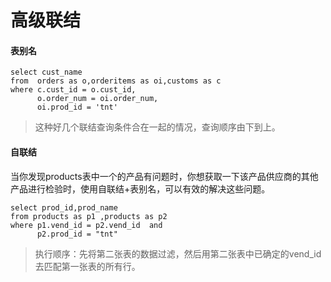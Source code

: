 # 高级联结

#### 表别名

```
select cust_name 
from  orders as o,orderitems as oi,customs as c 
where c.cust_id = o.cust_id,
	  o.order_num = oi.order_num,
	  oi.prod_id = 'tnt'
```

> 这种好几个联结查询条件合在一起的情况，查询顺序由下到上。

#### 自联结

当你发现products表中一个的产品有问题时，你想获取一下该产品供应商的其他产品进行检验时，使用自联结+表别名，可以有效的解决这些问题。

```
select prod_id,prod_name 
from products as p1 ,products as p2
where p1.vend_id = p2.vend_id  and
	  p2.prod_id = "tnt"
```

> 执行顺序：先将第二张表的数据过滤，然后用第二张表中已确定的vend_id去匹配第一张表的所有行。

